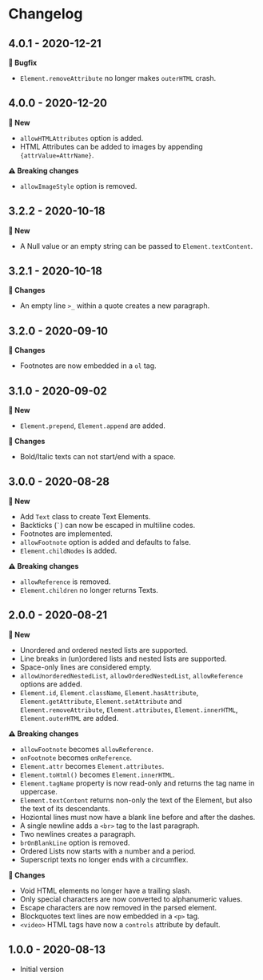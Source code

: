 # Changelog

## 4.0.1 - 2020-12-21

**🐛 Bugfix**
- `Element.removeAttribute` no longer makes `outerHTML` crash.


## 4.0.0 - 2020-12-20

**🌟 New**
- `allowHTMLAttributes` option is added.
- HTML Attributes can be added to images by appending `{attrValue=AttrName}`.

**⚠ Breaking changes**
- `allowImageStyle` option is removed.

## 3.2.2 - 2020-10-18

**🌟 New**
- A Null value or an empty string can be passed to `Element.textContent`.


## 3.2.1 - 2020-10-18

**🔧 Changes**
- An empty line `>_` within a quote creates a new paragraph.


## 3.2.0 - 2020-09-10

**🔧 Changes**
- Footnotes are now embedded in a `ol` tag.


## 3.1.0 - 2020-09-02

**🌟 New**
- `Element.prepend`, `Element.append` are added.

**🔧 Changes**
- Bold/Italic texts can not start/end with a space.


## 3.0.0 - 2020-08-28

**🌟 New**
- Add `Text` class to create Text Elements.
- Backticks (`` ` ``) can now be escaped in multiline codes.
- Footnotes are implemented.
- `allowFootnote` option is added and defaults to false.
- `Element.childNodes` is added.

**⚠ Breaking changes**
- `allowReference` is removed.
- `Element.children` no longer returns Texts. 


## 2.0.0 - 2020-08-21

**🌟 New**
- Unordered and ordered nested lists are supported.
- Line breaks in (un)ordered lists and nested lists are supported.
- Space-only lines are considered empty.
- `allowUnorderedNestedList`, `allowOrderedNestedList`, `allowReference` options are added.
- `Element.id`, `Element.className`,  `Element.hasAttribute`, `Element.getAttribute`, `Element.setAttribute` and `Element.removeAttribute`, `Element.attributes`, `Element.innerHTML`, `Element.outerHTML` are added.

**⚠ Breaking changes**
- `allowFootnote` becomes `allowReference`.
- `onFootnote` becomes `onReference`.
- `Element.attr` becomes `Element.attributes`.
- `Element.toHtml()` becomes `Element.innerHTML`.
- `Element.tagName` property is now read-only and returns the tag name in uppercase.
- `Element.textContent` returns non-only the text of the Element, but also the text of its descendants.
- Hoziontal lines must now have a blank line before and after the dashes.
- A single newline adds a `<br>` tag to the last paragraph.
- Two newlines creates a paragraph.
- `brOnBlankLine` option is removed.
- Ordered Lists now starts with a number and a period.
- Superscript texts no longer ends with a circumflex.

**🔧 Changes**
- Void HTML elements no longer have a trailing slash.
- Only special characters are now converted to alphanumeric values.
- Escape characters are now removed in the parsed element.
- Blockquotes text lines are now embedded in a `<p>` tag.
- `<video>` HTML tags have now a `controls` attribute by default.


## 1.0.0 - 2020-08-13
- Initial version